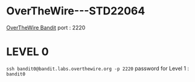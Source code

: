 # OverTheWire---STD22064
[OverTheWire Bandit](https://overthewire.org/wargames/bandit/)
port : 2220

# LEVEL 0
`ssh bandit0@bandit.labs.overthewire.org -p 2220`
password for Level 1 : `bandit0`
